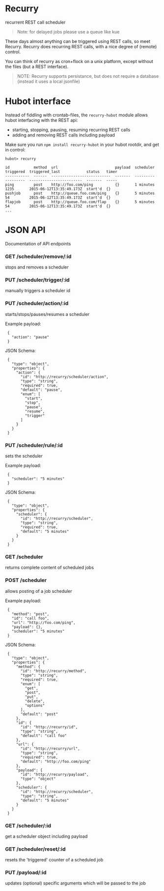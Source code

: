 # Recurry 

recurrent REST call scheduler 

> Note: for delayed jobs please use a queue like kue 

These days almost anything can be triggered using REST calls, so meet Recurry.
Recurry does recurring REST calls, with a nice degree of (remote) control.

You can think of recurry as cron+flock on a unix platform, except without the files (but a REST interface).

> NOTE: Recurry supports persistance, but does not require a database (instead it uses a local jsonfile)

# Hubot interface 

Instead of fiddling with crontab-files, the `recurry-hubot` module allows hubot interfacing with the REST api: 

* starting, stopping, pausing, resuming recurring REST calls
* adding and removing REST calls including payload

Make sure you run `npm install recurry-hubot` in your hubot rootdir, and get in control:

    hubot> recurry

    id           method  url                          payload  scheduler  triggered  triggered_last            status   timer
    -----------  ------  ---------------------------  -------  ---------  ---------  ------------------------  -------  -----
    ping         post    http://foo.com/ping          {}       1 minutes  1235       2015-06-12T13:35:49.173Z  start'd  {}   
    pushjob      post    http://queue.foo.com/ping    {}       5 minutes  54         2015-06-12T13:35:49.173Z  start'd  {}   
    flapjob      post    http://queue.foo.com/flap    {}       5 minutes  54         2015-06-12T13:35:49.173Z  start'd  {}   
    ...

# JSON API

Documentation of API endpoints

### GET /scheduler/remove/:id

stops and removes a scheduler

### PUT /scheduler/trigger/:id

manually triggers a scheduler id

### PUT /scheduler/action/:id

starts/stops/pauses/resumes a scheduler

Example payload:

     {
       "action": "pause"
     }

JSON Schema:

     {
       "type": "object",
       "properties": {
         "action": {
           "id": "http://recurry/scheduler/action",
           "type": "string",
           "required": true,
           "default": "pause",
           "enum": [
             "start",
             "stop",
             "pause",
             "resume",
             "trigger"
           ]
         }
       }
     }

### PUT /scheduler/rule/:id

sets the scheduler

Example payload:

     {
       "scheduler": "5 minutes"
     }

JSON Schema:

     {
       "type": "object",
       "properties": {
         "scheduler": {
           "id": "http://recurry/scheduler",
           "type": "string",
           "required": true,
           "default": "5 minutes"
         }
       }
     }

### GET /scheduler

returns complete content of scheduled jobs

### POST /scheduler

allows posting of a job scheduler

Example payload:

     {
       "method": "post",
       "id": "call foo",
       "url": "http://foo.com/ping",
       "payload": {},
       "scheduler": "5 minutes"
     }

JSON Schema:

     {
       "type": "object",
       "properties": {
         "method": {
           "id": "http://recurry/method",
           "type": "string",
           "required": true,
           "enum": [
             "get",
             "post",
             "put",
             "delete",
             "options"
           ],
           "default": "post"
         },
         "id": {
           "id": "http://recurry/id",
           "type": "string",
           "default": "call foo"
         },
         "url": {
           "id": "http://recurry/url",
           "type": "string",
           "required": true,
           "default": "http://foo.com/ping"
         },
         "payload": {
           "id": "http://recurry/payload",
           "type": "object"
         },
         "scheduler": {
           "id": "http://recurry/scheduler",
           "type": "string",
           "default": "5 minutes"
         }
       }
     }

### GET /scheduler/:id

get a scheduler object including payload 

### GET /scheduler/reset/:id

resets the 'triggered' counter of a scheduled job

### PUT /payload/:id

updates (optional) specific arguments which will be passed to the job


